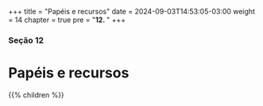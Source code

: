 +++
title = "Papéis e recursos"
date = 2024-09-03T14:53:05-03:00
weight = 14
chapter = true
pre = "<b>12. </b>"
+++

### Seção 12

# Papéis e recursos

{{% children  %}}
